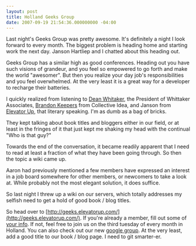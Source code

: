 ```yaml
---
layout: post
title: Holland Geeks Group
date: 2007-09-19 21:54:36.000000000 -04:00
---
```

Last night's Geeks Group was pretty awesome. It's definitely a night I look forward to every month. The biggest problem is heading home and starting work the next day. Janson Hartliep and I chatted about this heading out.

Geeks Group has a similar high as good conferences. Heading out you have such visions of grandeur, and you feel so empowered to go forth and make the world "awesomer". But then you realize your day job's responsibilities and you feel overwhelmed. At the very least it is a great way for a developer to recharge their batteries.

I quickly realized from listening to [Dean Whitaker](http://www.whittakerassociates.com), the President of Whittaker Associates, [Brandon Keepers](http://opensoul.org/) from Collective Idea, and Janson from [Elevator Up](http://www.elevatorup.com), that literary speaking. I'm as dumb as a bag of bricks.

They kept talking about book titles and bloggers either in our field, or at least in the fringes of it that just kept me shaking my head with the continual "Who is that guy?"

Towards the end of the conversation, it became readily apparent that I need to read at least a fraction of what they have been going through. So then the topic a wiki came up.

Aaron had previously mentioned a few members have expressed an interest in a job board somewhere for other members, or newcomers to take a look at. While probably not the most elegant solution, it does suffice.

So last night I threw up a wiki on our servers, which totally addresses my selfish need to get a hold of good book / blog titles.

So head over to [http://geeks.elevatorup.com/](http://geeks.elevatorup.com/). If you're already a member, fill out some of [your info](http://geeks.elevatorup.com/pages/Members). If not, feel free to join us on the third tuesday of every month in Holland. You can also check out our new [google group](http://groups.google.com/group/geeks-group). At the very least, add a good title to our book / blog page. I need to git smarter-er.
